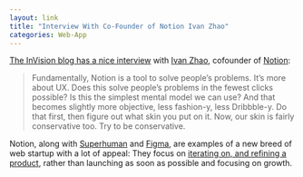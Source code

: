 ```yaml
---
layout: link
title: "Interview With Co-Founder of Notion Ivan Zhao"
categories: Web-App
---
```


[The InVision blog has a nice interview](https://www.invisionapp.com/inside-design/ivan-zhou-notion-interview/) with [Ivan Zhao](https://twitter.com/ivanhzhao), cofounder of [Notion](https://www.notion.so/):

> Fundamentally, Notion is a tool to solve people’s problems. It’s more about UX. Does this solve people’s problems in the fewest clicks possible? Is this the simplest mental model we can use? And that becomes slightly more objective, less fashion-y, less Dribbble-y. Do that first, then figure out what skin you put on it. Now, our skin is fairly conservative too. Try to be conservative.

Notion, along with [Superhuman](https://superhuman.com) and [Figma](https://www.figma.com), are examples of a new breed of web startup with a lot of appeal: They focus on [iterating on, and refining a product](https://mobile.twitter.com/moeamaya/status/1120044560460083201), rather than launching as soon as possible and focusing on growth.
